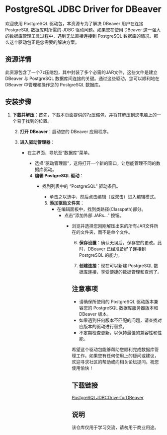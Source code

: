 # PostgreSQL JDBC Driver for DBeaver

欢迎使用 PostgreSQL 驱动包，本资源专为了解决 DBeaver 用户在连接 PostgreSQL 数据库时所需的 JDBC 驱动问题。如果您在使用 DBeaver 这一强大的数据库管理工具过程中，遇到无法直接连接到 PostgreSQL 数据库的情况，那么这个驱动包正是您需要的解决方案。

## 资源详情

此资源包含了一个7z压缩包，其中封装了多个必需的JAR文件，这些文件是建立 DBeaver 与 PostgreSQL 数据库间连接的关键。通过这些驱动，您可以顺利地在 DBeaver 中管理和操作您的 PostgreSQL 数据库。

## 安装步骤

1. **下载并解压**：首先，下载本页面提供的7z压缩包，并将其解压到您电脑上的一个易于找到的位置。

   2. **打开 DBeaver**：启动您的 DBeaver 应用程序。

   3. **进入驱动管理器**：
      - 在主界面，导航至“数据库”菜单。
         - 选择“驱动管理器”，这将打开一个新的窗口，让您能管理不同的数据库驱动。

         4. **编辑 PostgreSQL 驱动**：
            - 找到列表中的 “PostgreSQL” 驱动条目。
               - 单击之以选中，然后点击编辑（或双击）进入编辑模式。

               5. **添加驱动文件夹**：
                  - 在编辑面板中，找到类路径(Classpath)部分。
                     - 点击“添加外部 JARs...” 按钮。
                        - 浏览并选择您刚刚解压出来的所有JAR文件所在的文件夹，而不是单个文件。

                           6. **保存设置**：确认无误后，保存您的更改。此时，DBeaver 已经准备好了连接到 PostgreSQL 的能力。

                           7. **创建连接**：现在可以新建 PostgreSQL 数据库连接，享受便捷的数据管理和查询了。

                           ## 注意事项

                           - 请确保所使用的 PostgreSQL 驱动版本兼容您的 PostgreSQL 数据库服务器版本和 DBeaver 版本。
                           - 如果遇到任何版本不匹配的问题，请查找对应版本的驱动进行替换。
                           - 不定期检查更新，以保持最佳的兼容性和性能。

                           希望这个驱动包能够帮助您顺利完成数据库管理工作。如果您有任何使用上的疑问或建议，欢迎寻求社区的帮助或向相关论坛提问。祝您使用愉快！

                           ## 下载链接
                           [PostgreSQLJDBCDriverforDBeaver](https://pan.quark.cn/s/1fc5d22d0a4a)

                           ## 说明

                           该仓库仅用于学习交流，请勿用于商业用途。
